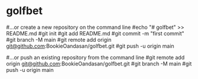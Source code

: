# golfbet

#…or create a new repository on the command line
#echo "# golfbet" >> README.md
#git init
#git add README.md
#git commit -m "first commit"
#git branch -M main
#git remote add origin git@github.com:BookieOandasan/golfbet.git
#git push -u origin main

#…or push an existing repository from the command line
#git remote add origin git@github.com:BookieOandasan/golfbet.git
#git branch -M main
#git push -u origin main

